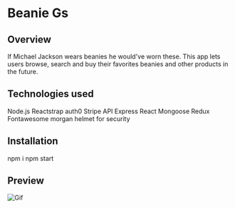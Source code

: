 # Beanie Gs 

## Overview
If Michael Jackson wears beanies he would've worn these.
This app lets users browse, search and buy their favorites beanies and other products in the future.

## Technologies used
  Node.js
  Reactstrap
  auth0
  Stripe
  API
  Express
  React
  Mongoose
  Redux
  Fontawesome
  morgan
  helmet for security
## Installation
  npm i
  npm start
## Preview
  ![Gif](media/ecom.gif)
<!-- <img src="./Screenshots/login.png" alt="Notepad--">
<img src="./Screenshots/notes.png" alt="Notepad--">
<img src="./Screenshots/edit.png" alt="Notepad--">
<img src="./Screenshots/search.png" alt="Notepad--"> -->